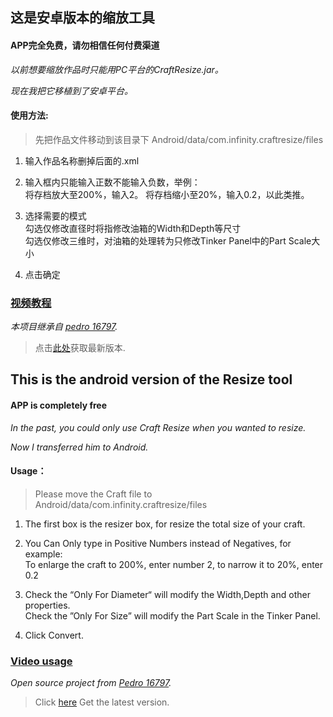 ## 这是安卓版本的缩放工具

#### APP完全免费，请勿相信任何付费渠道

*以前想要缩放作品时只能用PC平台的CraftResize.jar。*

*现在我把它移植到了安卓平台。*

#### 使用方法:

>先把作品文件移动到该目录下 Android/data/com.infinity.craftresize/files

1. 输入作品名称删掉后面的.xml

2. 输入框内只能输入正数不能输入负数，举例：<br>将存档放大至200%，输入2。 将存档缩小至20%，输入0.2，以此类推。

3. 选择需要的模式<br>勾选仅修改直径时将指修改油箱的Width和Depth等尺寸<br>勾选仅修改三维时，对油箱的处理转为只修改Tinker Panel中的Part Scale大小

4. 点击确定

### [视频教程](https://www.bilibili.com/video/BV1iL4y1u7bi?share_source=copy_web)

*本项目继承自 [pedro 16797](https://www.simplerockets.com/Mods/View/37659/Resize-tool).*

>点击[此处](https://github.com/Server-WX/Android_Resize_Tool/releases/tag/Public)获取最新版本.

## This is the android version of the Resize tool

#### APP is completely free

*In the past, you could only use Craft Resize when you wanted to resize.*

*Now I transferred him to Android.*

#### Usage：

>Please move the Craft file to Android/data/com.infinity.craftresize/files

1. The first box is the resizer box, for resize the total size of your craft.

2. You Can Only type in Positive Numbers instead of Negatives, for example:<br>To enlarge the craft to 200%, enter number 2, to narrow it to 20%, enter 0.2

3. Check the “Only For Diameter“ will modify the Width,Depth and other properties.<br>Check the ”Only For Size” will modify the Part Scale in the Tinker Panel.

4. Click Convert.

### [Video usage](https://www.simplerockets.com/Videos/View/177934)

*Open source project from [Pedro 16797](https://www.simplerockets.com/Mods/View/37659/Resize-tool).*

>Click [here](https://github.com/Server-WX/Android-Craft-Resize/releases/tag/Public) Get the latest version.
